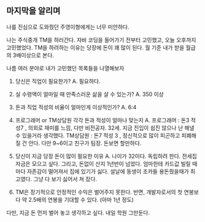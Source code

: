 ## 마지막을 알리며
나를 진심으로 도와줬던 주영이형에게는 너무 미안하다.

나는 주식중개 TM을 하러간다.
자바 코딩을 들어가기 전부터 고민했고, 오늘 오후까지 고민했었다.
TM을 하려하는 이유는 당장에 돈이 꽤 많이 된다. 월 기준 내가 받을 월급의 3배이상으로 본다.

나름 여러 분야로 내가 고민했던 목록들을 나열해보자

1. 당신은 직업이 필요한가? 
	A. 필요하다.
2. 실 수령액이 얼마일 때 만족스러운 삶을 살 수 있는가?
	A. 350 이상
3. 돈과 직업 적성의 비율이 얼마인게 이상적인가?
	A. 6:4
4. 프로그래머 or TM상담원 각각 돈과 적성이 얼마나 맞는지
	A. 프로그래머 : 돈3 적성7 , 의외로 재미를 느낌, 다만 비전공자. 32세. 지금 진입이 쉽진 않으나
		        난 해낼 수 있을거라 생각했다. 
	   TM상담원 : 돈7 적성 3 , 정신적으로 많이 피곤하고 피폐해질 건 안다. 다만 9~6이고 친구가 팀장.
		      돈보면 할만하다.
5. 당신이 지금 당장 돈이 많이 필요한 이유
	A. 나이가 32이다. 독립하려 한다. 전세집 자금은 모으고 싶다. 그리고, 돈없이 산지 1년반이 넘었다.
	    엄마한테 카드값 빌릴 때마다 자존감이 떨어져서 집에 있기가 싫다. 
	    설날에 동생이 조카들 용돈줬을때가 최고였다. 그냥 다 보기 싫어서 쳐 잤다.

6. TM은 장기적으로 안정적인 수익은 벌어주지 못한다. 
   반면, 개발자로서의 첫 연봉보다 약 2.5배의 연봉을 기대할 수 있다. (아마 1년 정도)

 
다만, 지금 돈 먼저 벌어 놓고 생각하고 싶다. 내일 학원 그만둔다. 
